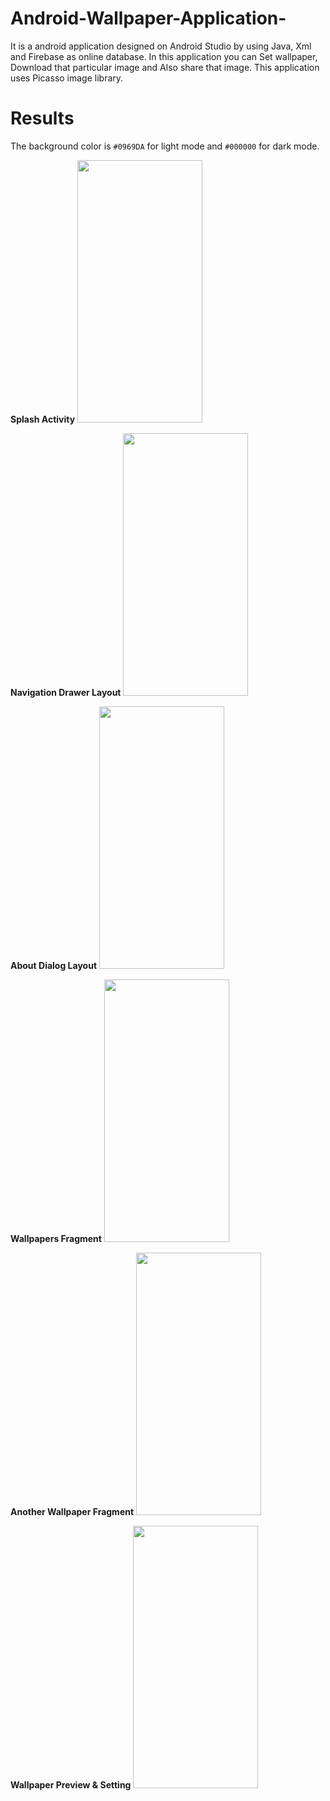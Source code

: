 # Android-Wallpaper-Application-
It is a android application designed on Android Studio by using Java, Xml and Firebase as online database. In this application you can Set wallpaper, Download that particular image and Also share that image. This application uses Picasso image library.

# Results

The background color is `#0969DA` for light mode and `#000000` for dark mode.


**Splash Activity** <img src="https://github.com/devdasamale/Android-Wallpaper-Application-/assets/100094659/71216b05-9dce-4cf9-9507-4858aa5f58c0" width=200 height=420>




**Navigation Drawer Layout**
<img src="https://github.com/devdasamale/Android-Wallpaper-Application-/assets/100094659/e6ca9ff0-784e-461e-84bd-75ade5eaa92a" width=200 height=420>




**About Dialog Layout**
<img src="https://github.com/devdasamale/Android-Wallpaper-Application-/assets/100094659/ac3f235d-3da3-4616-b8e4-5c95f9b441d0" width=200 height=420>




**Wallpapers Fragment**
<img src="https://github.com/devdasamale/Android-Wallpaper-Application-/assets/100094659/08d61885-ef0f-4427-b80e-2b1ed876400e" width=200 height=420>




**Another Wallpaper Fragment**
<img src="https://github.com/devdasamale/Android-Wallpaper-Application-/assets/100094659/82e40b81-a06e-4b63-a06f-1860e7ad65c8" width=200 height=420>




**Wallpaper Preview & Setting**
<img src="https://github.com/devdasamale/Android-Wallpaper-Application-/assets/100094659/428fbae6-2b26-424d-825d-58a177ce8482" width=200 height=420>





